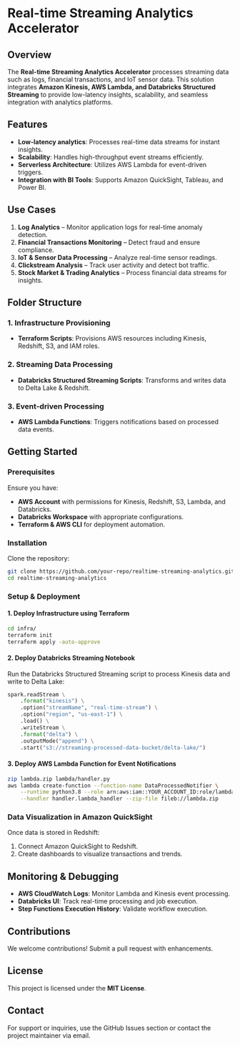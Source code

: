 # Real-time Streaming Analytics Accelerator

## Overview
The **Real-time Streaming Analytics Accelerator** processes streaming data such as logs, financial transactions, and IoT sensor data. This solution integrates **Amazon Kinesis, AWS Lambda, and Databricks Structured Streaming** to provide low-latency insights, scalability, and seamless integration with analytics platforms.

## Features
- **Low-latency analytics**: Processes real-time data streams for instant insights.
- **Scalability**: Handles high-throughput event streams efficiently.
- **Serverless Architecture**: Utilizes AWS Lambda for event-driven triggers.
- **Integration with BI Tools**: Supports Amazon QuickSight, Tableau, and Power BI.

## Use Cases
1. **Log Analytics** – Monitor application logs for real-time anomaly detection.
2. **Financial Transactions Monitoring** – Detect fraud and ensure compliance.
3. **IoT & Sensor Data Processing** – Analyze real-time sensor readings.
4. **Clickstream Analysis** – Track user activity and detect bot traffic.
5. **Stock Market & Trading Analytics** – Process financial data streams for insights.

## Folder Structure
### 1. **Infrastructure Provisioning**
- **Terraform Scripts**: Provisions AWS resources including Kinesis, Redshift, S3, and IAM roles.

### 2. **Streaming Data Processing**
- **Databricks Structured Streaming Scripts**: Transforms and writes data to Delta Lake & Redshift.

### 3. **Event-driven Processing**
- **AWS Lambda Functions**: Triggers notifications based on processed data events.

## Getting Started
### Prerequisites
Ensure you have:
- **AWS Account** with permissions for Kinesis, Redshift, S3, Lambda, and Databricks.
- **Databricks Workspace** with appropriate configurations.
- **Terraform & AWS CLI** for deployment automation.

### Installation
Clone the repository:
```bash
git clone https://github.com/your-repo/realtime-streaming-analytics.git
cd realtime-streaming-analytics
```

### Setup & Deployment
#### 1. **Deploy Infrastructure using Terraform**
```bash
cd infra/
terraform init
terraform apply -auto-approve
```

#### 2. **Deploy Databricks Streaming Notebook**
Run the Databricks Structured Streaming script to process Kinesis data and write to Delta Lake:
```python
spark.readStream \
    .format("kinesis") \
    .option("streamName", "real-time-stream") \
    .option("region", "us-east-1") \
    .load() \
    .writeStream \
    .format("delta") \
    .outputMode("append") \
    .start("s3://streaming-processed-data-bucket/delta-lake/")
```

#### 3. **Deploy AWS Lambda Function for Event Notifications**
```bash
zip lambda.zip lambda/handler.py
aws lambda create-function --function-name DataProcessedNotifier \
    --runtime python3.8 --role arn:aws:iam::YOUR_ACCOUNT_ID:role/lambda_exec_role \
    --handler handler.lambda_handler --zip-file fileb://lambda.zip
```

### Data Visualization in Amazon QuickSight
Once data is stored in Redshift:
1. Connect Amazon QuickSight to Redshift.
2. Create dashboards to visualize transactions and trends.

## Monitoring & Debugging
- **AWS CloudWatch Logs**: Monitor Lambda and Kinesis event processing.
- **Databricks UI**: Track real-time processing and job execution.
- **Step Functions Execution History**: Validate workflow execution.

## Contributions
We welcome contributions! Submit a pull request with enhancements.

## License
This project is licensed under the **MIT License**.

## Contact
For support or inquiries, use the GitHub Issues section or contact the project maintainer via email.

